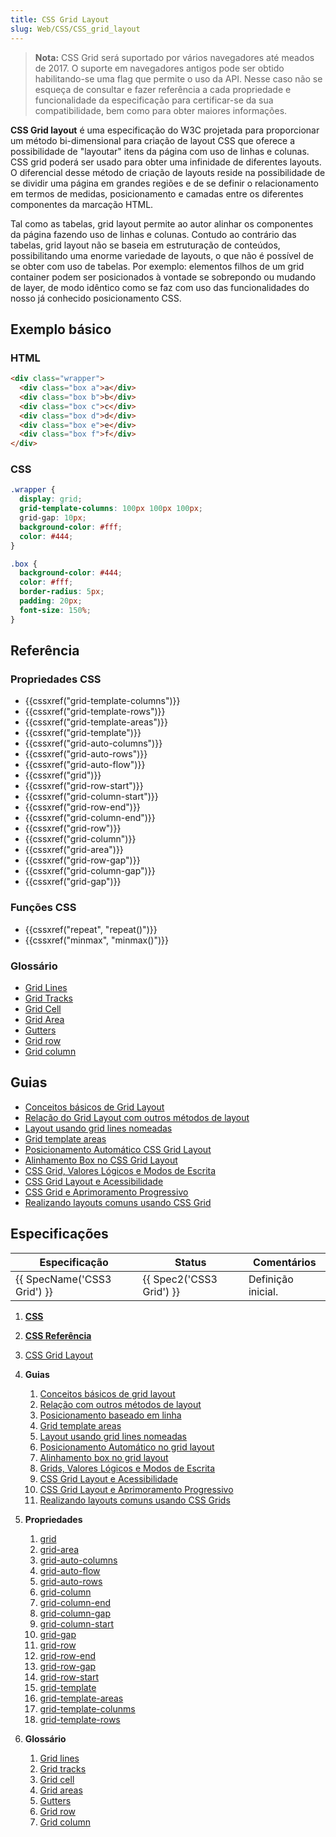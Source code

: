```yaml
---
title: CSS Grid Layout
slug: Web/CSS/CSS_grid_layout
---
```


> **Nota:** CSS Grid será suportado por vários navegadores até meados de 2017. O suporte em navegadores antigos pode ser obtido habilitando-se uma flag que permite o uso da API. Nesse caso não se esqueça de consultar e fazer referência a cada propriedade e funcionalidade da especificação para certificar-se da sua compatibilidade, bem como para obter maiores informações.

**CSS Grid layout** é uma especificação do W3C projetada para proporcionar um método bi-dimensional para criação de layout CSS que oferece a possibilidade de "layoutar" itens da página com uso de linhas e colunas. CSS grid poderá ser usado para obter uma infinidade de diferentes layouts. O diferencial desse método de criação de layouts reside na possibilidade de se dividir uma página em grandes regiões e de se definir o relacionamento em termos de medidas, posicionamento e camadas entre os diferentes componentes da marcação HTML.

Tal como as tabelas, grid layout permite ao autor alinhar os componentes da página fazendo uso de linhas e colunas. Contudo ao contrário das tabelas, grid layout não se baseia em estruturação de conteúdos, possibilitando uma enorme variedade de layouts, o que não é possível de se obter com uso de tabelas. Por exemplo: elementos filhos de um grid container podem ser posicionados à vontade se sobrepondo ou mudando de layer, de modo idêntico como se faz com uso das funcionalidades do nosso já conhecido posicionamento CSS.

## Exemplo básico

### HTML

```html
<div class="wrapper">
  <div class="box a">a</div>
  <div class="box b">b</div>
  <div class="box c">c</div>
  <div class="box d">d</div>
  <div class="box e">e</div>
  <div class="box f">f</div>
</div>
```

### CSS

```css
.wrapper {
  display: grid;
  grid-template-columns: 100px 100px 100px;
  grid-gap: 10px;
  background-color: #fff;
  color: #444;
}

.box {
  background-color: #444;
  color: #fff;
  border-radius: 5px;
  padding: 20px;
  font-size: 150%;
}
```

## Referência

### Propriedades CSS

- {{cssxref("grid-template-columns")}}
- {{cssxref("grid-template-rows")}}
- {{cssxref("grid-template-areas")}}
- {{cssxref("grid-template")}}
- {{cssxref("grid-auto-columns")}}
- {{cssxref("grid-auto-rows")}}
- {{cssxref("grid-auto-flow")}}
- {{cssxref("grid")}}
- {{cssxref("grid-row-start")}}
- {{cssxref("grid-column-start")}}
- {{cssxref("grid-row-end")}}
- {{cssxref("grid-column-end")}}
- {{cssxref("grid-row")}}
- {{cssxref("grid-column")}}
- {{cssxref("grid-area")}}
- {{cssxref("grid-row-gap")}}
- {{cssxref("grid-column-gap")}}
- {{cssxref("grid-gap")}}

### Funções CSS

- {{cssxref("repeat", "repeat()")}}
- {{cssxref("minmax", "minmax()")}}

### Glossário

- [Grid Lines](/pt-BR/docs/Glossary/Grid_Lines)
- [Grid Tracks](/pt-BR/docs/Glossary/Grid_Tracks)
- [Grid Cell](/pt-BR/docs/Glossary/Grid_Cell)
- [Grid Area](/pt-BR/docs/Glossary/Grid_Areas)
- [Gutters](/pt-BR/docs/Glossary/Gutters)
- [Grid row](/pt-BR/docs/Glossary/Grid_Rows)
- [Grid column](/pt-BR/docs/Glossary/Grid_Column)

## Guias

- [Conceitos básicos de Grid Layout](/pt-BR/docs/Web/CSS/CSS_Grid_Layout/Basic_Concepts_of_Grid_Layout)
- [Relação do Grid Layout com outros métodos de layout](/pt-BR/docs/Web/CSS/CSS_Grid_Layout/Relationship_of_Grid_Layout)
- [Layout usando grid lines nomeadas](/pt-BR/docs/Web/CSS/CSS_Grid_Layout/Layout_using_Named_Grid_Lines)
- [Grid template areas](/pt-BR/docs/Web/CSS/CSS_Grid_Layout/Grid_Template_Areas)
- [Posicionamento Automático CSS Grid Layout](/pt-BR/docs/Web/CSS/CSS_Grid_Layout/Auto-placement_in_CSS_Grid_Layout)
- [Alinhamento Box no CSS Grid Layout](/pt-BR/docs/Web/CSS/CSS_Grid_Layout/Box_Alignment_in_CSS_Grid_Layout)
- [CSS Grid, Valores Lógicos e Modos de Escrita](/pt-BR/docs/Web/CSS/CSS_Grid_Layout/CSS_Grid,_Logical_Values_and_Writing_Modes)
- [CSS Grid Layout e Acessibilidade](/pt-BR/docs/Web/CSS/CSS_Grid_Layout/CSS_Grid_Layout_and_Accessibility)
- [CSS Grid e Aprimoramento Progressivo](/pt-BR/docs/Web/CSS/CSS_Grid_Layout/CSS_Grid_and_Progressive_Enhancement)
- [Realizando layouts comuns usando CSS Grid](/pt-BR/docs/Web/CSS/CSS_Grid_Layout/Realising_common_layouts_using_CSS_Grid_)

## Especificações

| Especificação               | Status                   | Comentários        |
| --------------------------- | ------------------------ | ------------------ |
| {{ SpecName('CSS3 Grid') }} | {{ Spec2('CSS3 Grid') }} | Definição inicial. |

1. [**CSS**](/pt-BR/docs/Web/CSS)
2. [**CSS Referência**](/pt-BR/docs/Web/CSS/Reference)
3. [CSS Grid Layout](/pt-BR/docs/Web/CSS/CSS_Grid_Layout)
4. **Guias**

   1. [Conceitos básicos de grid layout](/pt-BR/docs/Web/CSS/CSS_Grid_Layout/Basic_Concepts_of_Grid_Layout)
   2. [Relação com outros métodos de layout](/pt-BR/docs/Web/CSS/CSS_Grid_Layout/Relationship_of_Grid_Layout)
   3. [Posicionamento baseado em linha](/pt-BR/docs/Web/CSS/CSS_Grid_Layout/Line-based_Placement_with_CSS_Grid)
   4. [Grid template areas](/pt-BR/docs/Web/CSS/CSS_Grid_Layout/Grid_Template_Areas)
   5. [Layout usando grid lines nomeadas](/pt-BR/docs/Web/CSS/CSS_Grid_Layout/Layout_using_Named_Grid_Lines)
   6. [Posicionamento Automático no grid layout](/pt-BR/docs/Web/CSS/CSS_Grid_Layout/Auto-placement_in_CSS_Grid_Layout)
   7. [Alinhamento box no grid layout](/pt-BR/docs/Web/CSS/CSS_Grid_Layout/Box_Alignment_in_CSS_Grid_Layout)
   8. [Grids, Valores Lógicos e Modos de Escrita](/pt-BR/docs/Web/CSS/CSS_Grid_Layout/CSS_Grid,_Logical_Values_and_Writing_Modes)
   9. [CSS Grid Layout e Acessibilidade](/pt-BR/docs/Web/CSS/CSS_Grid_Layout/CSS_Grid_Layout_and_Accessibility)
   10. [CSS Grid Layout e Aprimoramento Progressivo](/pt-BR/docs/Web/CSS/CSS_Grid_Layout/CSS_Grid_and_Progressive_Enhancement)
   11. [Realizando layouts comuns usando CSS Grids](/pt-BR/docs/Web/CSS/CSS_Grid_Layout/Realizing_common_layouts_using_CSS_Grid_Layout)

5. **Propriedades**

   1. [grid](/pt-BR/docs/Web/CSS/grid)
   2. [grid-area](/pt-BR/docs/Web/CSS/grid-area)
   3. [grid-auto-columns](/pt-BR/docs/Web/CSS/grid-auto-columns)
   4. [grid-auto-flow](/pt-BR/docs/Web/CSS/grid-auto-flow)
   5. [grid-auto-rows](/pt-BR/docs/Web/CSS/grid-auto-rows)
   6. [grid-column](/pt-BR/docs/Web/CSS/grid-column)
   7. [grid-column-end](/pt-BR/docs/Web/CSS/grid-column-end)
   8. [grid-column-gap](/pt-BR/docs/Web/CSS/grid-column-gap)
   9. [grid-column-start](/pt-BR/docs/Web/CSS/grid-column-start)
   10. [grid-gap](/pt-BR/docs/Web/CSS/grid-gap)
   11. [grid-row](/pt-BR/docs/Web/CSS/grid-row)
   12. [grid-row-end](/pt-BR/docs/Web/CSS/grid-row-end)
   13. [grid-row-gap](/pt-BR/docs/Web/CSS/grid-row-gap)
   14. [grid-row-start](/pt-BR/docs/Web/CSS/grid-row-start)
   15. [grid-template](/pt-BR/docs/Web/CSS/grid-template)
   16. [grid-template-areas](/pt-BR/docs/Web/CSS/grid-template-areas)
   17. [grid-template-colunms](/pt-BR/docs/Web/CSS/grid-template-columns)
   18. [grid-template-rows](/pt-BR/docs/Web/CSS/grid-template-rows)

6. **Glossário**

   1. [Grid lines](/pt-BR/docs/Glossary/Grid_lines)
   2. [Grid tracks](/pt-BR/docs/Glossary/Grid_tracks)
   3. [Grid cell](/pt-BR/docs/Glossary/Grid_cell)
   4. [Grid areas](/pt-BR/docs/Glossary/Grid_areas)
   5. [Gutters](/pt-BR/docs/Glossary/Gutters)
   6. [Grid row](/pt-BR/docs/Glossary/Grid_rows)
   7. [Grid column](/pt-BR/docs/Glossary/Grid_column)
